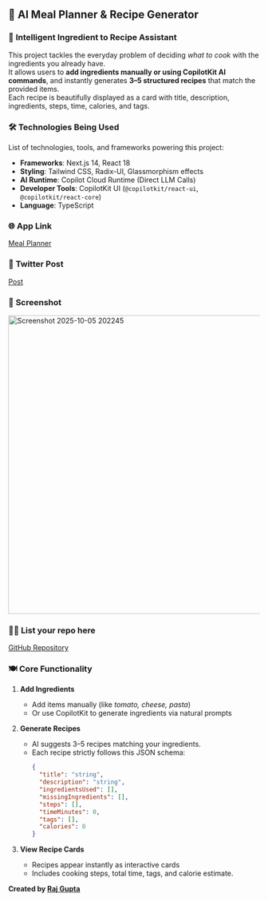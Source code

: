 ## 🚀 **AI Meal Planner & Recipe Generator**

### 📝 **Intelligent Ingredient to Recipe Assistant**

This project tackles the everyday problem of deciding *what to cook* with the ingredients you already have.  
It allows users to **add ingredients manually or using CopilotKit AI commands**, and instantly generates **3–5 structured recipes** that match the provided items.  
Each recipe is beautifully displayed as a card with title, description, ingredients, steps, time, calories, and tags.


### 🛠️ **Technologies Being Used**

List of technologies, tools, and frameworks powering this project:

- **Frameworks**: Next.js 14, React 18  
- **Styling**: Tailwind CSS, Radix-UI, Glassmorphism effects  
- **AI Runtime**: Copilot Cloud Runtime (Direct LLM Calls)  
- **Developer Tools**: CopilotKit UI (`@copilotkit/react-ui`, `@copilotkit/react-core`)  
- **Language**: TypeScript  


### 🌐 **App Link**

[Meal Planner](https://meal-planner-y2p3.onrender.com/)


### 🎯 **Twitter Post**
[Post](https://x.com/RajG0709/status/1974904870244327813)

### 📸 **Screenshot**

<img width="1348" height="598" alt="Screenshot 2025-10-05 202245" src="https://github.com/user-attachments/assets/11d6bbb0-6463-4f2e-8261-0cffe780f121" />



### 🙋‍♂️ **List your repo here**

[GitHub Repository](https://github.com/Raj-G07/Meal-Planner)

### 🍽️ **Core Functionality**

1. **Add Ingredients**
   - Add items manually (like *tomato, cheese, pasta*)  
   - Or use CopilotKit to generate ingredients via natural prompts

2. **Generate Recipes**
   - AI suggests 3–5 recipes matching your ingredients.
   - Each recipe strictly follows this JSON schema:
     ```json
     {
       "title": "string",
       "description": "string",
       "ingredientsUsed": [],
       "missingIngredients": [],
       "steps": [],
       "timeMinutes": 0,
       "tags": [],
       "calories": 0
     }
     
     ```

3. **View Recipe Cards**
   - Recipes appear instantly as interactive cards  
   - Includes cooking steps, total time, tags, and calorie estimate.


**Created by [Raj Gupta](https://github.com/Raj-G07)**  
